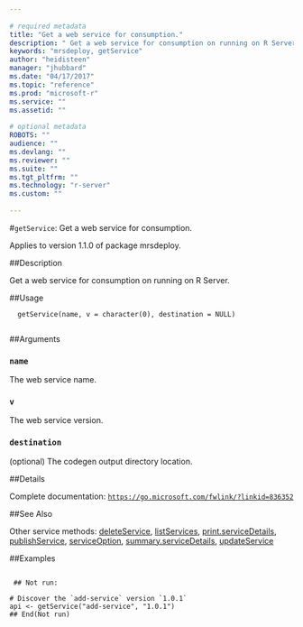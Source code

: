 ```yaml
--- 
 
# required metadata 
title: "Get a web service for consumption." 
description: " Get a web service for consumption on running on R Server. " 
keywords: "mrsdeploy, getService" 
author: "heidisteen" 
manager: "jhubbard" 
ms.date: "04/17/2017" 
ms.topic: "reference" 
ms.prod: "microsoft-r" 
ms.service: "" 
ms.assetid: "" 
 
# optional metadata 
ROBOTS: "" 
audience: "" 
ms.devlang: "" 
ms.reviewer: "" 
ms.suite: "" 
ms.tgt_pltfrm: "" 
ms.technology: "r-server" 
ms.custom: "" 
 
--- 
```

 
 
 
 
 #`getService`: Get a web service for consumption.

 Applies to version 1.1.0 of package mrsdeploy.
 
 ##Description
 
Get a web service for consumption on running on R Server.
 
 
 ##Usage

```   
  getService(name, v = character(0), destination = NULL)
 
```
 
 ##Arguments

   
  
 ### `name`
 The web service name. 
  
  
  
 ### `v`
 The web service version. 
  
  
  
 ### `destination`
 (optional) The codegen output directory location. 
  
 
 
 ##Details
 
Complete documentation: [`https://go.microsoft.com/fwlink/?linkid=836352`](https://go.microsoft.com/fwlink/?linkid=836352)

 
 
 ##See Also
 
Other service methods: [deleteService](../../r-reference/mrsdeploy/deleteservice.md),
[listServices](listServices.md),
[print.serviceDetails](print.serviceDetails.md),
[publishService](publishService.md),
[serviceOption](serviceOption.md),
[summary.serviceDetails](summary.serviceDetails.md),
[updateService](updateService.md)
   
 ##Examples

 ```
   
  ## Not run:
 
# Discover the `add-service` version `1.0.1`
api <- getService("add-service", "1.0.1")
 ## End(Not run) 
  
 
```
 
 
